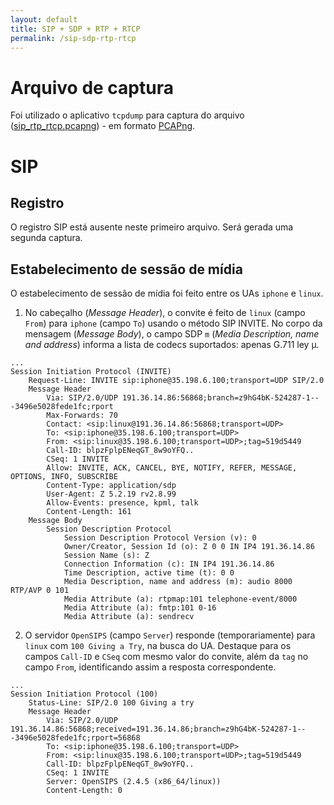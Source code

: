 ```yaml
---
layout: default
title: SIP + SDP + RTP + RTCP
permalink: /sip-sdp-rtp-rtcp
---
```


# Arquivo de captura
Foi utilizado o aplicativo `tcpdump` para captura do arquivo ([sip_rtp_rtcp.pcapng](/sip_rtp_rtcp.pcapng)) - em formato [PCAPng](https://wiki.wireshark.org/Development/PcapNg).

# SIP

## Registro
O registro SIP está ausente neste primeiro arquivo. Será gerada uma segunda captura.

## Estabelecimento de sessão de mídia
O estabelecimento de sessão de mídia foi feito entre os UAs `iphone` e `linux`.

1. No cabeçalho (_Message Header_), o convite é feito de `linux` (campo `From`) para `iphone` (campo `To`) usando o método SIP INVITE. No corpo da mensagem (_Message Body_), o campo SDP `m` (_Media Description, name and address_) informa a lista de codecs suportados: apenas G.711 ley µ.
```
...
Session Initiation Protocol (INVITE)
    Request-Line: INVITE sip:iphone@35.198.6.100;transport=UDP SIP/2.0
    Message Header
        Via: SIP/2.0/UDP 191.36.14.86:56868;branch=z9hG4bK-524287-1---3496e5028fede1fc;rport
        Max-Forwards: 70
        Contact: <sip:linux@191.36.14.86:56868;transport=UDP>
        To: <sip:iphone@35.198.6.100;transport=UDP>
        From: <sip:linux@35.198.6.100;transport=UDP>;tag=519d5449
        Call-ID: blpzFplpENeqGT_8w9oYFQ..
        CSeq: 1 INVITE
        Allow: INVITE, ACK, CANCEL, BYE, NOTIFY, REFER, MESSAGE, OPTIONS, INFO, SUBSCRIBE
        Content-Type: application/sdp
        User-Agent: Z 5.2.19 rv2.8.99
        Allow-Events: presence, kpml, talk
        Content-Length: 161
    Message Body
        Session Description Protocol
            Session Description Protocol Version (v): 0
            Owner/Creator, Session Id (o): Z 0 0 IN IP4 191.36.14.86
            Session Name (s): Z
            Connection Information (c): IN IP4 191.36.14.86
            Time Description, active time (t): 0 0
            Media Description, name and address (m): audio 8000 RTP/AVP 0 101
            Media Attribute (a): rtpmap:101 telephone-event/8000
            Media Attribute (a): fmtp:101 0-16
            Media Attribute (a): sendrecv
```
2. O servidor `OpenSIPS` (campo `Server`) responde (temporariamente) para `linux` com `100 Giving a Try`, na busca do UA. Destaque para os campos `Call-ID` e `CSeq` com mesmo valor do convite, além da `tag` no campo `From`, identificando assim a resposta correspondente.
```
...
Session Initiation Protocol (100)
    Status-Line: SIP/2.0 100 Giving a try
    Message Header
        Via: SIP/2.0/UDP 191.36.14.86:56868;received=191.36.14.86;branch=z9hG4bK-524287-1---3496e5028fede1fc;rport=56868
        To: <sip:iphone@35.198.6.100;transport=UDP>
        From: <sip:linux@35.198.6.100;transport=UDP>;tag=519d5449
        Call-ID: blpzFplpENeqGT_8w9oYFQ..
        CSeq: 1 INVITE
        Server: OpenSIPS (2.4.5 (x86_64/linux))
        Content-Length: 0
```
